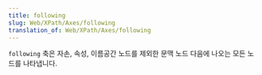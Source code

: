 ```yaml
---
title: following
slug: Web/XPath/Axes/following
translation_of: Web/XPath/Axes/following
---
```


`following` 축은 자손, 속성, 이름공간 노드를 제외한 문맥 노드 다음에 나오는 모든 노드를 나타냅니다.
